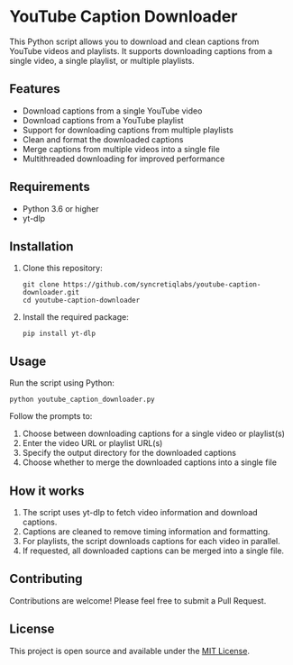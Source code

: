# YouTube Caption Downloader

This Python script allows you to download and clean captions from YouTube videos and playlists. It supports downloading captions from a single video, a single playlist, or multiple playlists.

## Features

- Download captions from a single YouTube video
- Download captions from a YouTube playlist
- Support for downloading captions from multiple playlists
- Clean and format the downloaded captions
- Merge captions from multiple videos into a single file
- Multithreaded downloading for improved performance

## Requirements

- Python 3.6 or higher
- yt-dlp

## Installation

1. Clone this repository:
   ```
   git clone https://github.com/syncretiqlabs/youtube-caption-downloader.git
   cd youtube-caption-downloader
   ```

2. Install the required package:
   ```
   pip install yt-dlp
   ```

## Usage

Run the script using Python:

```
python youtube_caption_downloader.py
```

Follow the prompts to:
1. Choose between downloading captions for a single video or playlist(s)
2. Enter the video URL or playlist URL(s)
3. Specify the output directory for the downloaded captions
4. Choose whether to merge the downloaded captions into a single file

## How it works

1. The script uses yt-dlp to fetch video information and download captions.
2. Captions are cleaned to remove timing information and formatting.
3. For playlists, the script downloads captions for each video in parallel.
4. If requested, all downloaded captions can be merged into a single file.

## Contributing

Contributions are welcome! Please feel free to submit a Pull Request.

## License

This project is open source and available under the [MIT License](LICENSE).